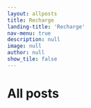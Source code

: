 ```yaml
---
layout: allposts
title: Recharge
landing-title: 'Recharge'
nav-menu: true
description: null
image: null
author: null
show_tile: false
---
```


<h1>All posts</h1>
